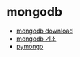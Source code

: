 # mongodb
* [mongodb download](https://www.youtube.com/watch?v=gB6WLkSrtJk&t=226s)
* [mongodb 기초](https://www.youtube.com/watch?v=c2M-rlkkT5o&t=2010s)
* [pymongo](https://www.bearpooh.com/170)
